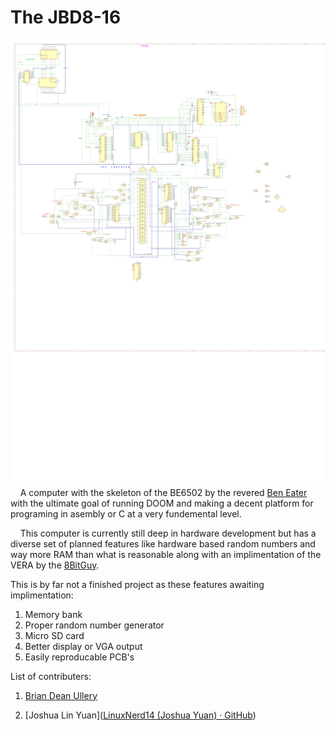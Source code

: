 # The JBD8-16

![Current Design](Schematic.svg)
    A computer with the skeleton of the BE6502 by the revered [Ben Eater](https://eater.net/) with the ultimate goal of running DOOM and making a decent platform for programing in asembly or C at a very fundemental level.

    This computer is currently still deep in hardware development but has a diverse set of planned features like hardware based random numbers and way more RAM than what is reasonable along with an implimentation of the VERA by the [8BitGuy](https://www.the8bitguy.com/).

This is by far not a finished project as these features awaiting implimentation:

1. Memory bank
2. Proper random number generator
3. Micro SD card
4. Better display or VGA output
5. Easily reproducable PCB's

List of contributers:

1. [Brian Dean Ullery](https://github.com/NonzeroCornet)

2. [Joshua Lin Yuan]([LinuxNerd14 (Joshua Yuan) · GitHub](https://github.com/LinuxNerd14))
